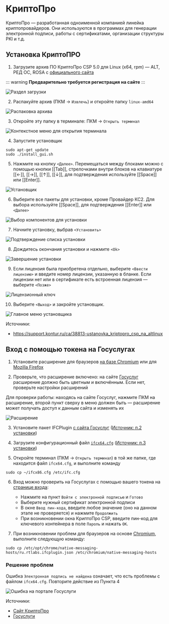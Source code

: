 # КриптоПро

КриптоПро — разработанная одноименной компанией линейка криптопровайдеров. Они используются в программах для генерации электронной подписи, работы с сертификатами, организации структуры PKI и т.д.

## Установка КриптоПРО

1. Загрузите архив ПО КриптоПро CSP 5.0 для Linux (x64, rpm) — ALT, РЕД ОС, ROSA с [официального сайта](https://www.cryptopro.ru/products/csp/downloads)

::: warning
**Предварительно требуется регистрация на сайте**
:::

![Раздел загрузки](/cryptopro/cryptopro-1.png)

2. Распакуйте архив (ПКМ -> `Извлечь`) и откройте папку `linux-amd64`

![Распаковка архива](/cryptopro/cryptopro-2.png)

3. Откройте эту папку в терминале: ПКМ -> `Открыть терминал`

![Контекстное меню для открытия терминала](/cryptopro/cryptopro-3.png)

4. Запустите установщик

```shell[apt-get]
sudo apt-get update
sudo ./install_gui.sh
```

5. Нажмите на кнопку `<Далее>`. Перемещаться между блоками можно с помощью кнопки [[Tab]], стрелочками внутри блоков на клавиатуре [[←]], [[→]], [[↑]], [[↓]], для подтверждения используйте [[Space]] или [[Enter]].

![Установщик](/cryptopro/cryptopro-4.png)

6. Выберите все пакеты для установки, кроме Провайдер КС2. Для выбора используйте [[Space]], для подтверждения [[Enter]] или `<Далее>`

![Выбор компонентов для установки](/cryptopro/cryptopro-5.png)

7. Начните установку, выбрав `<Установить>`

![Подтверждение списка установки](/cryptopro/cryptopro-6.png)

8. Дождитесь окончания установки и нажмите `<Ok>`

![Завершение установки](/cryptopro/cryptopro-7.png)

9. Если лицензия была приобретена отдельно, выберите `<Ввести лицензию>` и введите номер лицензии, указанную в бланке. Если лицензии нет или в сертификате есть встроенная лицензия — выберите `<Позже>`

![Лицензионный ключ](/cryptopro/cryptopro-8.png)

10. Выберите `<Выход>` и закройте установщик.

![Главное меню установщика](/cryptopro/cryptopro-9.png)

Источники:

-   https://support.kontur.ru/ca/38813-ustanovka_kriptopro_csp_na_altlinux

## Вход с помощью токена на Госуслугах

1. Установите расширение для браузеров [на базе Chromium](https://chrome.google.com/webstore/detail/ifcplugin-extension/pbefkdcndngodfeigfdgiodgnmbgcfha) или для [Mozilla Firefox](https://ds-plugin.gosuslugi.ru/plugin/upload/assets/distrib/addon-1.2.8-fx.xpi)

2. Проверьте, что расширение включено: на сайте [Госуслуг](https://www.gosuslugi.ru/) расширение должно быть цветным и включённым. Если нет, проверьте настройки расширений

Для проверки работы: находясь на сайте Госуслуг, нажмите ПКМ на расширение, второй пункт сверху в меню должен быть — расширение может получать доступ к данным сайта и изменять их

![Расширение](/cryptopro/cryptopro-10.png)

3. Установите пакет IFCPlugin [с сайта Госуслуг](https://ds-plugin.gosuslugi.ru/plugin/upload/assets/distrib/IFCPlugin-x86_64.rpm) ([Источник: п.2 установки](https://support.cryptopro.ru/index.php?/Knowledgebase/Article/View/275))

4. Загрузите конфигурационный файл [`ifcx64.cfg`](https://www.cryptopro.ru/sites/default/files/public/faq/ifcx64.cfg) ([Источник: п.3 установки](https://support.cryptopro.ru/index.php?/Knowledgebase/Article/View/275))

5. Откройте терминал (ПКМ -> `Открыть терминал`) в той же папке, где находится файл `ifcx64.cfg`, и выполните команду

```shell
sudo cp ~/ifcx86.cfg /etc/ifc.cfg
```

6. Вход можно проверить на Госуслугах с помощью вашего токена на [странице входа](https://esia.gosuslugi.ru/login):

    - Нажмите на пункт `Войти с электронной подписью` и `Готово`
    - Выберите нужный сертификат электронной подписи
    - В окне `Ввод пин-кода`, введите любое значение (оно на данном этапе не проверяется) и нажмите `Продолжить`
    - При возникновении окна КриптоПро CSP, введите пин-код для ключевого контейнера в поле `Пароль` и нажать `OK`.

7. При возникновении проблем для браузеров на основе [Chromium](/chromium), выполните следующую команду:

```shell
sudo cp /etc/opt/chrome/native-messaging-hosts/ru.rtlabs.ifcplugin.json /etc/chromium/native-messaging-hosts
```

### Решение проблем

Ошибка `Электронная подпись не найдена` означает, что есть проблемы с файлом `ifcx64.cfg`. Повторите действие из Пункта 4

![Ошибка на портале Госуслуги](/cryptopro/cryptopro-11.jpg)

Источники:

-   [Сайт КриптоПро](https://support.cryptopro.ru/index.php?/Knowledgebase/Article/View/275)
-   [Госуслуги](https://ds-plugin.gosuslugi.ru/plugin/upload/Index.spr)

